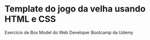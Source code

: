 # Template do jogo da velha usando HTML e CSS
Exercício de Box Model do Web Developer Bootcamp da Udemy
